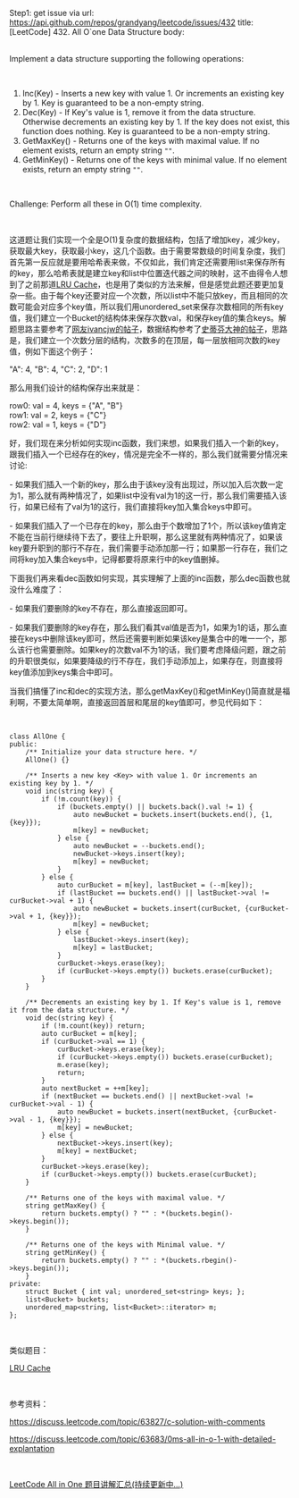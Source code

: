 Step1: get issue via url: https://api.github.com/repos/grandyang/leetcode/issues/432 
 title:[LeetCode] 432. All O`one Data Structure 
 body:  
  

Implement a data structure supporting the following operations:

 

  1. Inc(Key) - Inserts a new key with value 1. Or increments an existing key by 1. Key is guaranteed to be a non-empty string.
  2. Dec(Key) - If Key's value is 1, remove it from the data structure. Otherwise decrements an existing key by 1. If the key does not exist, this function does nothing. Key is guaranteed to be a non-empty string.
  3. GetMaxKey() - Returns one of the keys with maximal value. If no element exists, return an empty string `""`.
  4. GetMinKey() - Returns one of the keys with minimal value. If no element exists, return an empty string `""`.



 

Challenge: Perform all these in O(1) time complexity.

 

这道题让我们实现一个全是O(1)复杂度的数据结构，包括了增加key，减少key，获取最大key，获取最小key，这几个函数。由于需要常数级的时间复杂度，我们首先第一反应就是要用哈希表来做，不仅如此，我们肯定还需要用list来保存所有的key，那么哈希表就是建立key和list中位置迭代器之间的映射，这不由得令人想到了之前那道[LRU Cache](http://www.cnblogs.com/grandyang/p/4587511.html)，也是用了类似的方法来解，但是感觉此题还要更加复杂一些。由于每个key还要对应一个次数，所以list中不能只放key，而且相同的次数可能会对应多个key值，所以我们用unordered_set来保存次数相同的所有key值，我们建立一个Bucket的结构体来保存次数val，和保存key值的集合keys。解题思路主要参考了[网友ivancjw的帖子](https://discuss.leetcode.com/topic/63683/0ms-all-in-o-1-with-detailed-explantation)，数据结构参考了[史蒂芬大神的帖子](https://discuss.leetcode.com/topic/63827/c-solution-with-comments)，思路是，我们建立一个次数分层的结构，次数多的在顶层，每一层放相同次数的key值，例如下面这个例子：

"A": 4, "B": 4, "C": 2, "D": 1

那么用我们设计的结构保存出来就是：

row0: val = 4, keys = {"A", "B"}  
row1: val = 2, keys = {"C"}  
row2: val = 1, keys = {"D"}

好，我们现在来分析如何实现inc函数，我们来想，如果我们插入一个新的key，跟我们插入一个已经存在的key，情况是完全不一样的，那么我们就需要分情况来讨论:

\- 如果我们插入一个新的key，那么由于该key没有出现过，所以加入后次数一定为1，那么就有两种情况了，如果list中没有val为1的这一行，那么我们需要插入该行，如果已经有了val为1的这行，我们直接将key加入集合keys中即可。

\- 如果我们插入了一个已存在的key，那么由于个数增加了1个，所以该key值肯定不能在当前行继续待下去了，要往上升职啊，那么这里就有两种情况了，如果该key要升职到的那行不存在，我们需要手动添加那一行；如果那一行存在，我们之间将key加入集合keys中，记得都要将原来行中的key值删掉。

下面我们再来看dec函数如何实现，其实理解了上面的inc函数，那么dec函数也就没什么难度了：

\- 如果我们要删除的key不存在，那么直接返回即可。

\- 如果我们要删除的key存在，那么我们看其val值是否为1，如果为1的话，那么直接在keys中删除该key即可，然后还需要判断如果该key是集合中的唯一一个，那么该行也需要删除。如果key的次数val不为1的话，我们要考虑降级问题，跟之前的升职很类似，如果要降级的行不存在，我们手动添加上，如果存在，则直接将key值添加到keys集合中即可。

当我们搞懂了inc和dec的实现方法，那么getMaxKey()和getMinKey()简直就是福利啊，不要太简单啊，直接返回首层和尾层的key值即可，参见代码如下：

 
    
    
    class AllOne {
    public:
        /** Initialize your data structure here. */
        AllOne() {}
        
        /** Inserts a new key <Key> with value 1. Or increments an existing key by 1. */
        void inc(string key) {
            if (!m.count(key)) {
                if (buckets.empty() || buckets.back().val != 1) {
                    auto newBucket = buckets.insert(buckets.end(), {1, {key}});
                    m[key] = newBucket;
                } else {
                    auto newBucket = --buckets.end();
                    newBucket->keys.insert(key);
                    m[key] = newBucket;
                }
            } else {
                auto curBucket = m[key], lastBucket = (--m[key]);
                if (lastBucket == buckets.end() || lastBucket->val != curBucket->val + 1) {
                    auto newBucket = buckets.insert(curBucket, {curBucket->val + 1, {key}});
                    m[key] = newBucket;
                } else {
                    lastBucket->keys.insert(key);
                    m[key] = lastBucket;
                }
                curBucket->keys.erase(key);
                if (curBucket->keys.empty()) buckets.erase(curBucket);
            }
        }
        
        /** Decrements an existing key by 1. If Key's value is 1, remove it from the data structure. */
        void dec(string key) {
            if (!m.count(key)) return;
            auto curBucket = m[key];
            if (curBucket->val == 1) {
                curBucket->keys.erase(key);
                if (curBucket->keys.empty()) buckets.erase(curBucket);
                m.erase(key);
                return;
            }
            auto nextBucket = ++m[key];
            if (nextBucket == buckets.end() || nextBucket->val != curBucket->val - 1) {
                auto newBucket = buckets.insert(nextBucket, {curBucket->val - 1, {key}});
                m[key] = newBucket;
            } else {
                nextBucket->keys.insert(key);
                m[key] = nextBucket;
            }
            curBucket->keys.erase(key);
            if (curBucket->keys.empty()) buckets.erase(curBucket);
        }
        
        /** Returns one of the keys with maximal value. */
        string getMaxKey() {
            return buckets.empty() ? "" : *(buckets.begin()->keys.begin());
        }
        
        /** Returns one of the keys with Minimal value. */
        string getMinKey() {
            return buckets.empty() ? "" : *(buckets.rbegin()->keys.begin());
        }
    private:
        struct Bucket { int val; unordered_set<string> keys; };
        list<Bucket> buckets;
        unordered_map<string, list<Bucket>::iterator> m;
    };

 

类似题目：

[LRU Cache](http://www.cnblogs.com/grandyang/p/4587511.html)

 

参考资料：

<https://discuss.leetcode.com/topic/63827/c-solution-with-comments>

<https://discuss.leetcode.com/topic/63683/0ms-all-in-o-1-with-detailed-explantation>

 

[LeetCode All in One 题目讲解汇总(持续更新中...)](http://www.cnblogs.com/grandyang/p/4606334.html)
